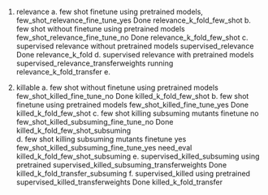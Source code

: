 1. relevance
    a. few shot finetune using pretrained models,          few_shot_relevance_fine_tune_yes    Done             relevance_k_fold_few_shot
    b. few shot without finetune using pretrained models   few_shot_relevance_fine_tune_no     Done             relevance_k_fold_few_shot
    c. supervised relevance  without pretrained models     supervised_relevance                Done             relevance_k_fold
    d. supervised relevance  with pretrained models        supervised_relevance_transferweights running         relevance_k_fold_transfer
    e. 

2. killable
    a. few shot without finetune using pretrained models   few_shot_killed_fine_tune_no         Done             killed_k_fold_few_shot
    b. few shot finetune using pretrained models           few_shot_killed_fine_tune_yes        Done             killed_k_fold_few_shot
    c. few shot killing subsuming mutants   finetune no    few_shot_killed_subsuming_fine_tune_no  Done          killed_k_fold_few_shot_subsuming   
    d. few shot killing subsuming mutants   finetune yes   few_shot_killed_subsuming_fine_tune_yes  need_eval    killed_k_fold_few_shot_subsuming
    e. supervised_killed_subsuming   using pretrained      supervised_killed_subsuming_transferweights Done      killed_k_fold_transfer_subsuming
    f. supervised_killed    using pretrained               supervised_killed_transferweights           Done      killed_k_fold_transfer
